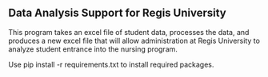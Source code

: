 ## Data Analysis Support for Regis University

This program takes an excel file of student data, processes the data, and produces a new excel file that will allow administration at Regis University to analyze student entrance into the nursing program. 

Use 
pip install -r requirements.txt 
to install required packages. 